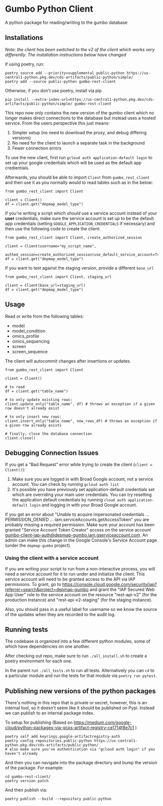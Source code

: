 # Gumbo Python Client

A python package for reading/writing to the gumbo database


## Installations

*Note: the client has been switched to the v2 of the client which works very
differently. The installation instructions below have changed*

If using poetry, run:

```
poetry source add --priority=supplemental public-python https://us-central1-python.pkg.dev/cds-artifacts/public-python/simple/
poetry add --source public-python gumbo-rest-client
```

Otherwise, if you don't use poetry, install via pip

```
pip install --extra-index-url=https://us-central1-python.pkg.dev/cds-artifacts/public-python/simple/ gumbo-rest-client
```

This repo now only contains the new version of the gumbo client which no
longer makes direct connections to the database but instead uses a hosted
service. From the users perspective this just means:

1. Simpler setup (no need to download the proxy, and debug differing versions)
2. No need for the client to launch a separate task in the background
3. Fewer connection errors 

To use the new client, first run `gcloud auth application-default login` to set up your google credentials which will be used as the default app credientials. 

Afterwards, you should be able to import `Client` from `gumbo_rest_client` and then use it as you normally would to read tables such as in the below:

```
from gumbo_rest_client import Client

client = Client()
df = client.get("depmap_model_type")
```

If you're writing a script which _should_ use a service account instead of your **user** credentials, make sure the service account is set up to be the default app credentials (setting `GOOGLE_APPLICATION_CREDENTIALS` if necessary) and then use the following code to create the client:

```
from gumbo_rest_client import Client, create_authorized_session

client = Client(username="my_script_name", 
    authed_session=create_authorized_session(use_default_service_account=True))
df = client.get("depmap_model_type")
```

If you want to test against the staging version, provide a different `base_url`
```
from gumbo_rest_client import Client, staging_url

client = Client(base_url=staging_url)
df = client.get("depmap_model_type")
```


## Usage

Read or write from the following tables:
- model
- model_condition
- omics_profile
- omics_sequencing
- screen
- screen_sequence

The client will autocommit changes after insertions or updates.

```
from gumbo_rest_client import Client

client = Client()

# to read
df = client.get("table_name")

# to only update existing rows:
client.update_only("table_name", df) # throws an exception if a given row doesn't already exist

# to only insert new rows:
client.insert_only("table_name", new_rows_df) # throws an exception if a given row already exists

# finally, close the database connection
client.close()
```

## Debugging Connection Issues

If you get a "Bad Request" error while trying to create the client (`client = Client()`):
1. Make sure you are logged in with Broad Google account, not a service account. You can check by running `gcloud auth list`
2. It's possible you have previously set application-default credentials set which are overriding your main user credentials.
You can try resetting the application default credentials by running `cloud auth application-default login` and logging in 
with your Broad Google account. 

If you get an error about "Unable to acquire impersonated credentials ... PERMISSION_DENIED ... iam.serviceAccounts.getAccessToken" you are probably missing a required permission. Make sure your account has been granted "Service Account Token Creator" access on the service account gumbo-client-iap-auth@depmap-gumbo.iam.gserviceaccount.com. An admin can make this change in the Google Console's Service Account page (under the `depmap-gumbo` project). 

### Using the client with a service account 
If you are writing your script to run from a non-interactive process, you will need
a service account for it to run under and initialize the client. This service account will
need to be granted access to the API via IAP permissions. To grant, go to https://console.cloud.google.com/security/iap?referrer=search&project=depmap-gumbo and grant the "IAP Secured Web App User" role to the service account on the resource "rest-api-v2" (for the production instance) and "rest-api-v2-staging" (for the staging instance).

Also, you should pass in a useful label for username so we know the source of the updates when they
are recorded to the audit log.


## Running tests

The codebase is organized into a few different python modules, some of which
have dependencies on one another.

After checking out repo, make sure to run `./all_install.sh` to create a
poetry environment for each one.

In the parent run `./all_tests.sh` to run all tests. Alternatively you can
`cd` to a particular module and run the tests for that module via `poetry
run pytest`.


## Publishing new versions of the python packages

There's nothing in this repo that is private or secret, however, this is an internal
tool, so it doesn't seem like it should be published on Pypi. Instead we can publish to an internal package index. 

To setup for publishing (Based on https://medium.com/google-cloud/python-packages-via-gcps-artifact-registry-ce1714f8e7c1 )

```
poetry self add keyrings.google-artifactregistry-auth
poetry config repositories.public-python https://us-central1-python.pkg.dev/cds-artifacts/public-python/                                                      
# also make sure you've authentication via "gcloud auth login" if you haven't already
```

And then you can navigate into the package directory and bump the version of the package. For example:
```
cd gumbo-rest-client/
poetry version patch
```

And then publish via:
```
poetry publish --build --repository public-python
```

